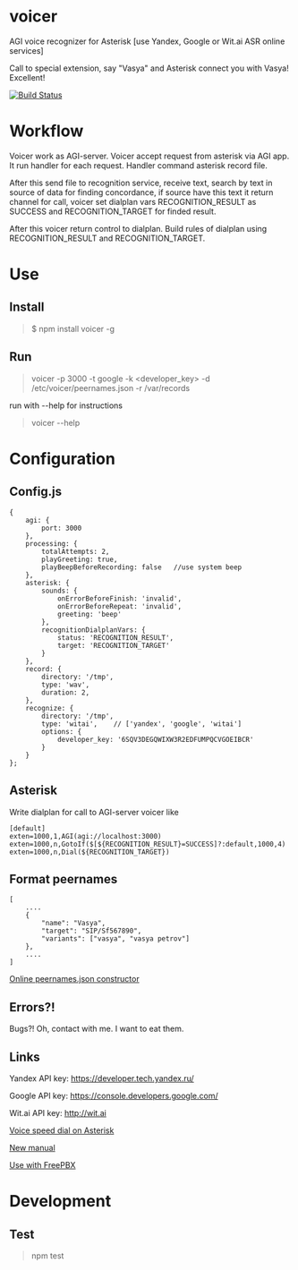 voicer
======

AGI voice recognizer for Asterisk [use Yandex, Google or Wit.ai ASR online services]

Call to special extension, say "Vasya" and Asterisk connect you with Vasya! Excellent!

[![Build Status](https://travis-ci.org/antirek/voicer.svg?branch=master)](https://travis-ci.org/antirek/voicer)



Workflow
========

Voicer work as AGI-server. Voicer accept request from asterisk via AGI app.
It run handler for each request. Handler command asterisk record file.

After this send file to recognition service, receive text, search by text in 
source of data for finding concordance, if source have this text it return 
channel for call, voicer set dialplan vars RECOGNITION_RESULT as SUCCESS and 
RECOGNITION_TARGET for finded result. 

After this voicer return control to dialplan. Build rules of dialplan using 
RECOGNITION_RESULT and RECOGNITION_TARGET.


Use 
===


## Install ##

> $ npm install voicer -g

## Run

> voicer -p 3000 -t google -k <developer_key> -d /etc/voicer/peernames.json -r /var/records

run with --help for instructions

> voicer --help


Configuration
=============

## Config.js ##


``````
{
    agi: {
        port: 3000
    },
    processing: {
        totalAttempts: 2,
        playGreeting: true,
        playBeepBeforeRecording: false   //use system beep
    },
    asterisk: {
        sounds: {
            onErrorBeforeFinish: 'invalid',
            onErrorBeforeRepeat: 'invalid',
            greeting: 'beep'
        },
        recognitionDialplanVars: {
            status: 'RECOGNITION_RESULT',
            target: 'RECOGNITION_TARGET'
        }
    },
    record: {
        directory: '/tmp',
        type: 'wav',
        duration: 2,
    },
    recognize: {
        directory: '/tmp',
        type: 'witai',    // ['yandex', 'google', 'witai']
        options: {
            developer_key: '6SQV3DEGQWIXW3R2EDFUMPQCVGOEIBCR'
        }
    }
};

``````

## Asterisk ##

Write dialplan for call to AGI-server voicer like

`````
[default]
exten=1000,1,AGI(agi://localhost:3000)
exten=1000,n,GotoIf($[${RECOGNITION_RESULT}=SUCCESS]?:default,1000,4)
exten=1000,n,Dial(${RECOGNITION_TARGET})

`````

## Format peernames ##

`````
[
    ....
    {
        "name": "Vasya",
        "target": "SIP/Sf567890",
        "variants": ["vasya", "vasya petrov"]
    },
    ....
]

`````

[Online peernames.json constructor](https://antirek.github.io/voicer-web/)


## Errors?! ##

Bugs?! Oh, contact with me. I want to eat them.


## Links ##

Yandex API key: https://developer.tech.yandex.ru/

Google API key: https://console.developers.google.com/

Wit.ai API key: http://wit.ai


[Voice speed dial on Asterisk](http://habrahabr.ru/post/248263/)

[New manual](https://habr.com/ru/post/436016/)

[Use with FreePBX](https://voxlink.ru/kb/asterisk-configuration/golosovoj-nabor-v-asterisk/)


Development
===========


## Test ##

> npm test